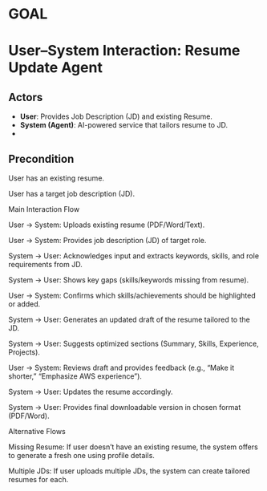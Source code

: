 # GOAL
# User–System Interaction: Resume Update Agent

## Actors
- **User**: Provides Job Description (JD) and existing Resume.
- **System (Agent)**: AI-powered service that tailors resume to JD.
- 
## Precondition

User has an existing resume.

User has a target job description (JD).

Main Interaction Flow

User → System: Uploads existing resume (PDF/Word/Text).

User → System: Provides job description (JD) of target role.

System → User: Acknowledges input and extracts keywords, skills, and role requirements from JD.

System → User: Shows key gaps (skills/keywords missing from resume).

User → System: Confirms which skills/achievements should be highlighted or added.

System → User: Generates an updated draft of the resume tailored to the JD.

System → User: Suggests optimized sections (Summary, Skills, Experience, Projects).

User → System: Reviews draft and provides feedback (e.g., “Make it shorter,” “Emphasize AWS experience”).

System → User: Updates the resume accordingly.

System → User: Provides final downloadable version in chosen format (PDF/Word).

Alternative Flows

Missing Resume: If user doesn’t have an existing resume, the system offers to generate a fresh one using profile details.

Multiple JDs: If user uploads multiple JDs, the system can create tailored resumes for each.
